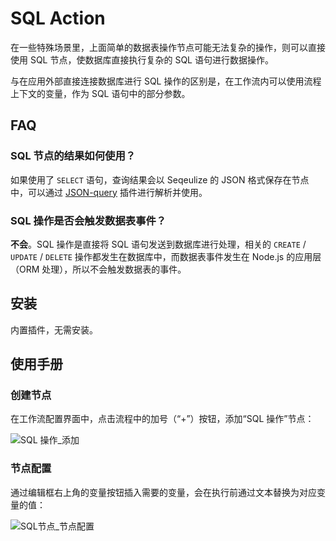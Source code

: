 # SQL Action

在一些特殊场景里，上面简单的数据表操作节点可能无法复杂的操作，则可以直接使用 SQL 节点，使数据库直接执行复杂的 SQL 语句进行数据操作。

与在应用外部直接连接数据库进行 SQL 操作的区别是，在工作流内可以使用流程上下文的变量，作为 SQL 语句中的部分参数。

## FAQ

### SQL 节点的结果如何使用？

如果使用了 `SELECT` 语句，查询结果会以 Seqeulize 的 JSON 格式保存在节点中，可以通过 [JSON-query](/handbook/workflow/plugins/json-query) 插件进行解析并使用。

### SQL 操作是否会触发数据表事件？

**不会**。SQL 操作是直接将 SQL 语句发送到数据库进行处理，相关的 `CREATE` / `UPDATE` / `DELETE` 操作都发生在数据库中，而数据表事件发生在 Node.js 的应用层（ORM 处理），所以不会触发数据表的事件。

## 安装

内置插件，无需安装。

## 使用手册

### 创建节点

在工作流配置界面中，点击流程中的加号（“+”）按钮，添加“SQL 操作”节点：

![SQL 操作_添加](https://static-docs.nocobase.com/0ce40a226d7a5bf3717813e27da40e62.png)

### 节点配置

通过编辑框右上角的变量按钮插入需要的变量，会在执行前通过文本替换为对应变量的值：

![SQL节点_节点配置](https://static-docs.nocobase.com/98611dc13bcda04348bd0856561a7b04.png)
